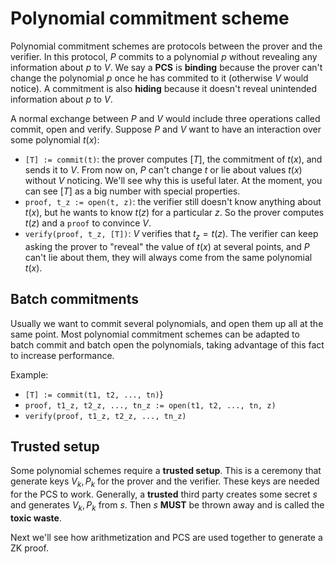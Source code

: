 # Polynomial commitment scheme
Polynomial commitment schemes are protocols between the prover and the verifier. In this protocol, $P$ commits to a polynomial $p$ without revealing any information about $p$ to $V$. We say a **PCS** is **binding** because the prover can't change the polynomial $p$ once he has commited to it (otherwise $V$ would notice). A commitment is also **hiding** because it doesn't reveal unintended information about $p$ to $V$.

A normal exchange between $P$ and $V$ would include three operations called $\text{commit}$, $\text{open}$ and $\text{verify}$. Suppose $P$ and $V$ want to have an interaction over some polynomial $t(x)$:
- `[T] := commit(t)`: the prover computes $[T]$, the commitment of $t(x)$,  and sends it to $V$. From now on, $P$ can't change $t$ or lie about values $t(x)$ without $V$ noticing. We'll see why this is useful later. At the moment, you can see $[T]$ as a big number with special properties.
- `proof, t_z := open(t, z)`: the verifier still doesn't know anything about $t(x)$, but he wants to know $t(z)$ for a particular $z$. So the prover computes $t(z)$ and a `proof` to convince $V$.
- `verify(proof, t_z, [T])`: $V$ verifies that $t_z = t(z)$. The verifier can keep asking the prover to "reveal" the value of $t(x)$ at several points, and $P$ can't lie about them, they will always come from the same polynomial $t(x)$.

## Batch commitments
Usually we want to commit several polynomials, and open them up all at the same point. Most polynomial commitment schemes can be adapted to batch commit and batch open the polynomials, taking advantage of this fact to increase performance.

Example:
- `[T] := commit(t1, t2, ..., tn)`}
- `proof, t1_z, t2_z, ..., tn_z := open(t1, t2, ..., tn, z)`
- `verify(proof, t1_z, t2_z, ..., tn_z)`

## Trusted setup
Some polynomial schemes require a **trusted setup**. This is a ceremony that generate keys $V_k, P_k$ for the prover and the verifier. These keys are needed for the PCS to work. Generally, a **trusted** third party creates some secret $s$ and generates $V_k, P_k$ from $s$. Then $s$ **MUST** be thrown away and is called the **toxic waste**. 

Next we'll see how arithmetization and PCS are used together to generate a ZK proof.
